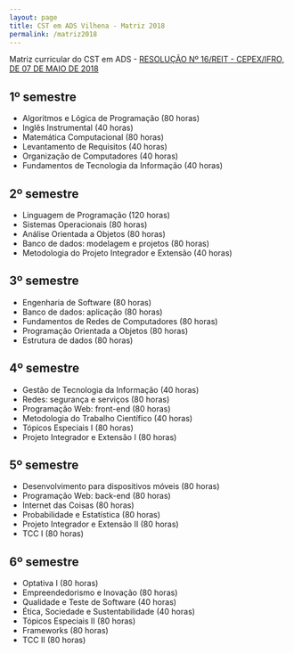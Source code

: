 ```yaml
---
layout: page
title: CST em ADS Vilhena - Matriz 2018
permalink: /matriz2018
---
```

Matriz curricular do CST em ADS - [RESOLUÇÃO Nº 16/REIT - CEPEX/IFRO, DE 07 DE MAIO DE 2018](files/PPC_CST_ADS_2018.pdf)

## 1º semestre
* Algoritmos e Lógica de Programação (80 horas)
* Inglês Instrumental (40 horas)
* Matemática Computacional (80 horas)
* Levantamento de Requisitos (40 horas)
* Organização de Computadores (40 horas)
* Fundamentos de Tecnologia da Informação (40 horas)

## 2º semestre
* Linguagem de Programação (120 horas)
* Sistemas Operacionais (80 horas)
* Análise Orientada a Objetos (80 horas)
* Banco de dados: modelagem e projetos (80 horas)
* Metodologia do Projeto Integrador e Extensão (40 horas)

## 3º semestre
* Engenharia de Software (80 horas)
* Banco de dados: aplicação (80 horas)
* Fundamentos de Redes de Computadores (80 horas)
* Programação Orientada a Objetos (80 horas)
* Estrutura de dados (80 horas)

## 4º semestre
* Gestão de Tecnologia da Informação (40 horas)
* Redes: segurança e serviços (80 horas)
* Programação Web: front-end (80 horas)
* Metodologia do Trabalho Científico (40 horas)
* Tópicos Especiais I (80 horas)
* Projeto Integrador e Extensão I (80 horas)

## 5º semestre
* Desenvolvimento para dispositivos móveis (80 horas)
* Programação Web: back-end (80 horas)
* Internet das Coisas (80 horas)
* Probabilidade e Estatística (80 horas)
* Projeto Integrador e Extensão II (80 horas)
* TCC I (80 horas)

## 6º semestre
* Optativa I (80 horas)
* Empreendedorismo e Inovação (80 horas)
* Qualidade e Teste de Software (40 horas)
* Ética, Sociedade e Sustentabilidade (40 horas)
* Tópicos Especiais II (80 horas)
* Frameworks (80 horas)
* TCC II (80 horas)
